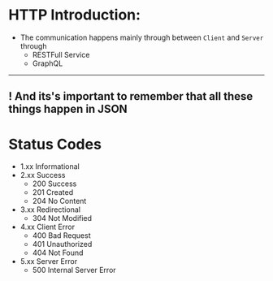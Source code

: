 # HTTP Introduction:

- The communication happens mainly through between `Client` and `Server` through
  - RESTFull Service
  - GraphQL

---

## ! And its's important to remember that all these things happen in JSON

# Status Codes

- 1.xx Informational
- 2.xx Success
  - 200 Success
  - 201 Created
  - 204 No Content
- 3.xx Redirectional
  - 304 Not Modified
- 4.xx Client Error
  - 400 Bad Request
  - 401 Unauthorized
  - 404 Not Found
- 5.xx Server Error
  - 500 Internal Server Error
